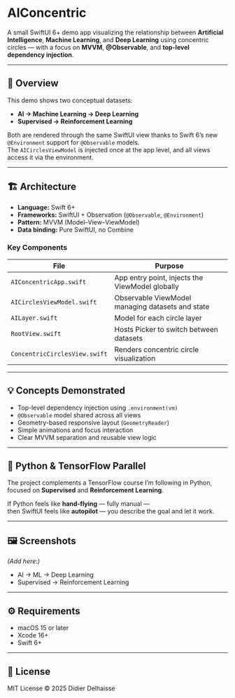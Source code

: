 # AIConcentric
A small SwiftUI 6+ demo app visualizing the relationship between **Artificial Intelligence**, **Machine Learning**, and **Deep Learning** using concentric circles — with a focus on **MVVM**, **@Observable**, and **top-level dependency injection**.

---

## 🧠 Overview
This demo shows two conceptual datasets:
- **AI → Machine Learning → Deep Learning**
- **Supervised → Reinforcement Learning**

Both are rendered through the same SwiftUI view thanks to Swift 6’s new `@Environment` support for `@Observable` models.  
The `AICirclesViewModel` is injected once at the app level, and all views access it via the environment.

---

## 🏗️ Architecture
- **Language:** Swift 6+
- **Frameworks:** SwiftUI + Observation (`@Observable`, `@Environment`)
- **Pattern:** MVVM (Model–View–ViewModel)
- **Data binding:** Pure SwiftUI, no Combine

### Key Components
| File | Purpose |
|------|----------|
| `AIConcentricApp.swift` | App entry point, injects the ViewModel globally |
| `AICirclesViewModel.swift` | Observable ViewModel managing datasets and state |
| `AILayer.swift` | Model for each circle layer |
| `RootView.swift` | Hosts Picker to switch between datasets |
| `ConcentricCirclesView.swift` | Renders concentric circle visualization |

---

## 💡 Concepts Demonstrated
- Top-level dependency injection using `.environment(vm)`
- `@Observable` model shared across all views
- Geometry-based responsive layout (`GeometryReader`)
- Simple animations and focus interaction
- Clear MVVM separation and reusable view logic

---

## 🧩 Python & TensorFlow Parallel
The project complements a TensorFlow course I’m following in Python, focused on **Supervised** and **Reinforcement Learning**.

If Python feels like **hand-flying** — fully manual —  
then SwiftUI feels like **autopilot** — you describe the goal and let it work.

---

## 🖼️ Screenshots
*(Add here:)*  
- AI → ML → Deep Learning  
- Supervised → Reinforcement Learning

---

## ⚙️ Requirements
- macOS 15 or later  
- Xcode 16+  
- Swift 6+  

---

## 🪪 License
MIT License © 2025 Didier Delhaisse
